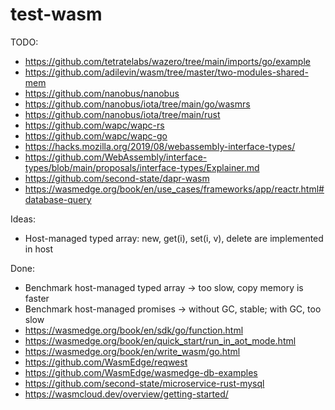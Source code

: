 # test-wasm

TODO:
* https://github.com/tetratelabs/wazero/tree/main/imports/go/example
* https://github.com/adilevin/wasm/tree/master/two-modules-shared-mem
* https://github.com/nanobus/nanobus
* https://github.com/nanobus/iota/tree/main/go/wasmrs
* https://github.com/nanobus/iota/tree/main/rust
* https://github.com/wapc/wapc-rs
* https://github.com/wapc/wapc-go
* https://hacks.mozilla.org/2019/08/webassembly-interface-types/
* https://github.com/WebAssembly/interface-types/blob/main/proposals/interface-types/Explainer.md
* https://github.com/second-state/dapr-wasm
* https://wasmedge.org/book/en/use_cases/frameworks/app/reactr.html#database-query

Ideas:
* Host-managed typed array: new, get(i), set(i, v), delete are implemented in host


Done:
* Benchmark host-managed typed array -> too slow, copy memory is faster
* Benchmark host-managed promises -> without GC, stable; with GC, too slow
* https://wasmedge.org/book/en/sdk/go/function.html
* https://wasmedge.org/book/en/quick_start/run_in_aot_mode.html
* https://wasmedge.org/book/en/write_wasm/go.html
* https://github.com/WasmEdge/reqwest
* https://github.com/WasmEdge/wasmedge-db-examples
* https://github.com/second-state/microservice-rust-mysql
* https://wasmcloud.dev/overview/getting-started/
